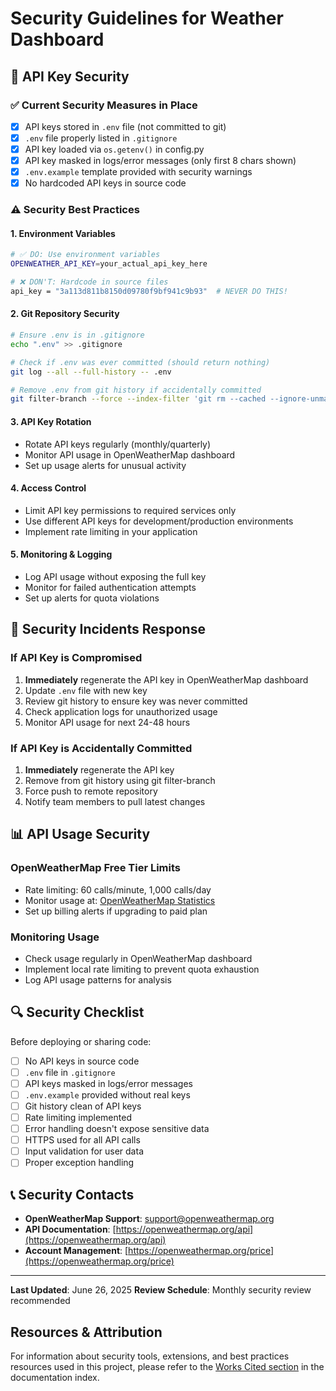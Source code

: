 # Security Guidelines for Weather Dashboard

## 🔐 API Key Security

### ✅ Current Security Measures in Place

- [x] API keys stored in `.env` file (not committed to git)
- [x] `.env` file properly listed in `.gitignore`
- [x] API key loaded via `os.getenv()` in config.py
- [x] API key masked in logs/error messages (only first 8 chars shown)
- [x] `.env.example` template provided with security warnings
- [x] No hardcoded API keys in source code

### ⚠️ Security Best Practices

#### 1. Environment Variables

```bash
# ✅ DO: Use environment variables
OPENWEATHER_API_KEY=your_actual_api_key_here

# ❌ DON'T: Hardcode in source files
api_key = "3a113d811b8150d09780f9bf941c9b93"  # NEVER DO THIS!
```

#### 2. Git Repository Security

```bash
# Ensure .env is in .gitignore
echo ".env" >> .gitignore

# Check if .env was ever committed (should return nothing)
git log --all --full-history -- .env

# Remove .env from git history if accidentally committed
git filter-branch --force --index-filter 'git rm --cached --ignore-unmatch .env' --prune-empty --tag-name-filter cat -- --all
```

#### 3. API Key Rotation

- Rotate API keys regularly (monthly/quarterly)
- Monitor API usage in OpenWeatherMap dashboard
- Set up usage alerts for unusual activity

#### 4. Access Control

- Limit API key permissions to required services only
- Use different API keys for development/production environments
- Implement rate limiting in your application

#### 5. Monitoring & Logging

- Log API usage without exposing the full key
- Monitor for failed authentication attempts
- Set up alerts for quota violations

## 🚨 Security Incidents Response

### If API Key is Compromised

1. **Immediately** regenerate the API key in OpenWeatherMap dashboard
2. Update `.env` file with new key
3. Review git history to ensure key was never committed
4. Check application logs for unauthorized usage
5. Monitor API usage for next 24-48 hours

### If API Key is Accidentally Committed

1. **Immediately** regenerate the API key
2. Remove from git history using git filter-branch
3. Force push to remote repository
4. Notify team members to pull latest changes

## 📊 API Usage Security

### OpenWeatherMap Free Tier Limits

- Rate limiting: 60 calls/minute, 1,000 calls/day
- Monitor usage at: [OpenWeatherMap Statistics](https://openweathermap.org/api/statistics)
- Set up billing alerts if upgrading to paid plan

### Monitoring Usage

- Check usage regularly in OpenWeatherMap dashboard
- Implement local rate limiting to prevent quota exhaustion
- Log API usage patterns for analysis

## 🔍 Security Checklist

Before deploying or sharing code:

- [ ] No API keys in source code
- [ ] `.env` file in `.gitignore`
- [ ] API keys masked in logs/error messages
- [ ] `.env.example` provided without real keys
- [ ] Git history clean of API keys
- [ ] Rate limiting implemented
- [ ] Error handling doesn't expose sensitive data
- [ ] HTTPS used for all API calls
- [ ] Input validation for user data
- [ ] Proper exception handling

## 📞 Security Contacts

- **OpenWeatherMap Support**: [support@openweathermap.org](mailto:support@openweathermap.org)
- **API Documentation**: [https://openweathermap.org/api](https://openweathermap.org/api)
- **Account Management**: [https://openweathermap.org/price](https://openweathermap.org/price)

---

**Last Updated**: June 26, 2025
**Review Schedule**: Monthly security review recommended

## Resources & Attribution

For information about security tools, extensions, and best practices resources used in this project, please refer to the [Works Cited section](README.md#works-cited) in the documentation index.
